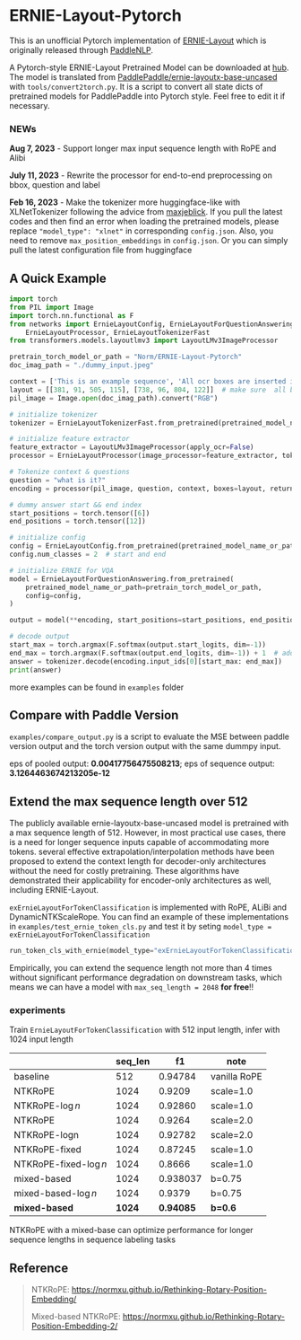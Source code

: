# ERNIE-Layout-Pytorch

This is an unofficial Pytorch implementation of [ERNIE-Layout](http://arxiv.org/abs/2210.06155) which is originally released through [PaddleNLP](https://github.com/PaddlePaddle/PaddleNLP).


A Pytorch-style ERNIE-Layout Pretrained Model can be downloaded at [hub](https://huggingface.co/Norm/ERNIE-Layout-Pytorch). The model is translated from [PaddlePaddle/ernie-layoutx-base-uncased](https://huggingface.co/PaddlePaddle/ernie-layoutx-base-uncased) with ``tools/convert2torch.py``. It is a script to convert all state dicts of pretrained models for PaddlePaddle into Pytorch style. Feel free to edit it if necessary.


### NEWs
**Aug 7, 2023** - Support longer max input sequence length with RoPE and Alibi


**July 11, 2023** - Rewrite the processor for end-to-end preprocessing on bbox, question and label 

**Feb 16, 2023** - Make the tokenizer more huggingface-like with XLNetTokenizer following the advice from [maxjeblick](https://github.com/NormXU/ERNIE-Layout-Pytorch/issues/5). If you pull the latest codes and then find an error when loading the pretrained models, please replace ``"model_type": "xlnet"`` in corresponding ``config.json``. Also, you need to remove ``max_position_embeddings`` in ``config.json``. Or you can simply pull the latest configuration file from huggingface

## A Quick Example
```python
import torch
from PIL import Image
import torch.nn.functional as F
from networks import ErnieLayoutConfig, ErnieLayoutForQuestionAnswering, \
    ErnieLayoutProcessor, ErnieLayoutTokenizerFast
from transformers.models.layoutlmv3 import LayoutLMv3ImageProcessor

pretrain_torch_model_or_path = "Norm/ERNIE-Layout-Pytorch"
doc_imag_path = "./dummy_input.jpeg"

context = ['This is an example sequence', 'All ocr boxes are inserted into this list']
layout = [[381, 91, 505, 115], [738, 96, 804, 122]]  # make sure  all boxes are normalized between 0 - 1000
pil_image = Image.open(doc_imag_path).convert("RGB")

# initialize tokenizer
tokenizer = ErnieLayoutTokenizerFast.from_pretrained(pretrained_model_name_or_path=pretrain_torch_model_or_path)

# initialize feature extractor
feature_extractor = LayoutLMv3ImageProcessor(apply_ocr=False)
processor = ErnieLayoutProcessor(image_processor=feature_extractor, tokenizer=tokenizer)

# Tokenize context & questions
question = "what is it?"
encoding = processor(pil_image, question, context, boxes=layout, return_tensors="pt")

# dummy answer start && end index
start_positions = torch.tensor([6])
end_positions = torch.tensor([12])

# initialize config
config = ErnieLayoutConfig.from_pretrained(pretrained_model_name_or_path=pretrain_torch_model_or_path)
config.num_classes = 2  # start and end

# initialize ERNIE for VQA
model = ErnieLayoutForQuestionAnswering.from_pretrained(
    pretrained_model_name_or_path=pretrain_torch_model_or_path,
    config=config,
)

output = model(**encoding, start_positions=start_positions, end_positions=end_positions)

# decode output
start_max = torch.argmax(F.softmax(output.start_logits, dim=-1))
end_max = torch.argmax(F.softmax(output.end_logits, dim=-1)) + 1  # add one ##because of python list indexing
answer = tokenizer.decode(encoding.input_ids[0][start_max: end_max])
print(answer)

```
more examples can be found in ``examples`` folder

## Compare with Paddle Version
``examples/compare_output.py`` is a script to evaluate the MSE between paddle version output and the torch version output with the same dummpy input.

eps of pooled output: **0.00417756475508213**; eps of sequence output: **3.1264463674213205e-12**

## Extend the max sequence length over 512
The publicly available ernie-layoutx-base-uncased model is pretrained with a max sequence length of $512$. However, in most practical use cases, there is a need for longer sequence inputs capable of accommodating more tokens. several effective extrapolation/interpolation methods have been proposed to extend the context length for decoder-only architectures without the need for costly pretraining. These algorithms have demonstrated their applicability for encoder-only architectures as well, including ERNIE-Layout.

``exErnieLayoutForTokenClassification`` is implemented with RoPE, ALiBi and DynamicNTKScaleRope.
You can find an example of these implementations in `examples/test_ernie_token_cls.py`
and test it by seting ``model_type = exErnieLayoutForTokenClassification``

```python
run_token_cls_with_ernie(model_type="exErnieLayoutForTokenClassification")
```
Empirically, you can extend the sequence length not more than 4 times without significant performance degradation on downstream tasks, which means we can have a model with `max_seq_length = 2048` **for free**!! 

### experiments
Train ``ErnieLayoutForTokenClassification`` with $512$ input length, infer with $1024$ input length

|                      | seq_len  | f1          | note         |
|----------------------|----------|-------------|--------------|
| baseline             | 512      | 0.94784     | vanilla RoPE |
| NTKRoPE              | 1024     | 0.9209      | scale=1.0    |
| NTKRoPE-$\log n$     | 1024     | 0.92860     | scale=1.0    |
| NTKRoPE              | 1024     | 0.9264      | scale=2.0    |
| NTKRoPE-logn         | 1024     | 0.92782     | scale=2.0    |
| NTKRoPE-fixed        | 1024     | 0.87245     | scale=1.0    |
| NTKRoPE-fixed-$\log n$ | 1024     | 0.8666      | scale=1.0    |
| mixed-based          | 1024     | 0.938037    | b=0.75       |
| mixed-based-$\log n$ | 1024     | 0.9379      | b=0.75       |
| **mixed-based**      | **1024** | **0.94085** | **b=0.6**    |

NTKRoPE with a mixed-base can optimize performance for longer sequence lengths in sequence labeling tasks

## Reference
> NTKRoPE: https://normxu.github.io/Rethinking-Rotary-Position-Embedding/
> 
> Mixed-based NTKRoPE: https://normxu.github.io/Rethinking-Rotary-Position-Embedding-2/
